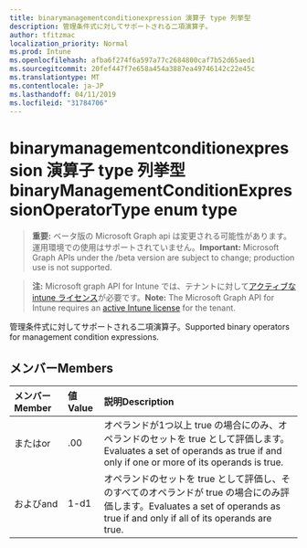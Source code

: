 ```yaml
---
title: binarymanagementconditionexpression 演算子 type 列挙型
description: 管理条件式に対してサポートされる二項演算子。
author: tfitzmac
localization_priority: Normal
ms.prod: Intune
ms.openlocfilehash: afba6f274f6a597a77c2684800caf7b52d65aed1
ms.sourcegitcommit: 20fef447f7e658a454a3887ea49746142c22e45c
ms.translationtype: MT
ms.contentlocale: ja-JP
ms.lasthandoff: 04/11/2019
ms.locfileid: "31784706"
---
```

# <a name="binarymanagementconditionexpressionoperatortype-enum-type"></a><span data-ttu-id="0cf72-103">binarymanagementconditionexpression 演算子 type 列挙型</span><span class="sxs-lookup"><span data-stu-id="0cf72-103">binaryManagementConditionExpressionOperatorType enum type</span></span>

> <span data-ttu-id="0cf72-104">**重要:** ベータ版の Microsoft Graph api は変更される可能性があります。運用環境での使用はサポートされていません。</span><span class="sxs-lookup"><span data-stu-id="0cf72-104">**Important:** Microsoft Graph APIs under the /beta version are subject to change; production use is not supported.</span></span>

> <span data-ttu-id="0cf72-105">**注:** Microsoft graph API for Intune では、テナントに対して[アクティブな intune ライセンス](https://go.microsoft.com/fwlink/?linkid=839381)が必要です。</span><span class="sxs-lookup"><span data-stu-id="0cf72-105">**Note:** The Microsoft Graph API for Intune requires an [active Intune license](https://go.microsoft.com/fwlink/?linkid=839381) for the tenant.</span></span>

<span data-ttu-id="0cf72-106">管理条件式に対してサポートされる二項演算子。</span><span class="sxs-lookup"><span data-stu-id="0cf72-106">Supported binary operators for management condition expressions.</span></span>

## <a name="members"></a><span data-ttu-id="0cf72-107">メンバー</span><span class="sxs-lookup"><span data-stu-id="0cf72-107">Members</span></span>
|<span data-ttu-id="0cf72-108">メンバー</span><span class="sxs-lookup"><span data-stu-id="0cf72-108">Member</span></span>|<span data-ttu-id="0cf72-109">値</span><span class="sxs-lookup"><span data-stu-id="0cf72-109">Value</span></span>|<span data-ttu-id="0cf72-110">説明</span><span class="sxs-lookup"><span data-stu-id="0cf72-110">Description</span></span>|
|:---|:---|:---|
|<span data-ttu-id="0cf72-111">または</span><span class="sxs-lookup"><span data-stu-id="0cf72-111">or</span></span>|<span data-ttu-id="0cf72-112">.0</span><span class="sxs-lookup"><span data-stu-id="0cf72-112">0</span></span>|<span data-ttu-id="0cf72-113">オペランドが1つ以上 true の場合にのみ、オペランドのセットを true として評価します。</span><span class="sxs-lookup"><span data-stu-id="0cf72-113">Evaluates a set of operands as true if and only if one or more of its operands is true.</span></span>|
|<span data-ttu-id="0cf72-114">および</span><span class="sxs-lookup"><span data-stu-id="0cf72-114">and</span></span>|<span data-ttu-id="0cf72-115">1-d</span><span class="sxs-lookup"><span data-stu-id="0cf72-115">1</span></span>|<span data-ttu-id="0cf72-116">オペランドのセットを true として評価し、そのすべてのオペランドが true の場合にのみ評価します。</span><span class="sxs-lookup"><span data-stu-id="0cf72-116">Evaluates a set of operands as true if and only if all of its operands are true.</span></span>|





